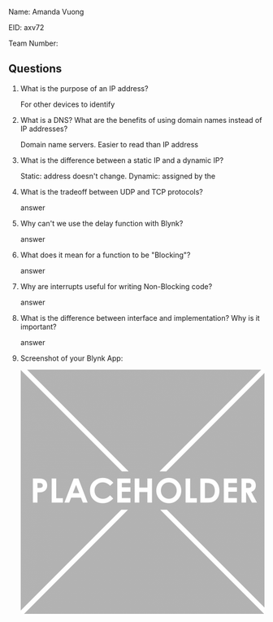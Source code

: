 Name: Amanda Vuong

EID: axv72

Team Number:

## Questions

1. What is the purpose of an IP address?

    For other devices to identify

2. What is a DNS? What are the benefits of using domain names instead of IP addresses?

    Domain name servers. Easier to read than IP address

3. What is the difference between a static IP and a dynamic IP?

    Static: address doesn't change. Dynamic: assigned by the 

4. What is the tradeoff between UDP and TCP protocols?

    answer

5. Why can't we use the delay function with Blynk?

    answer

6. What does it mean for a function to be "Blocking"?

    answer

7. Why are interrupts useful for writing Non-Blocking code?

    answer

8. What is the difference between interface and implementation? Why is it important?

   answer

9. Screenshot of your Blynk App:

    ![your image here->](img/placeholder.png)
